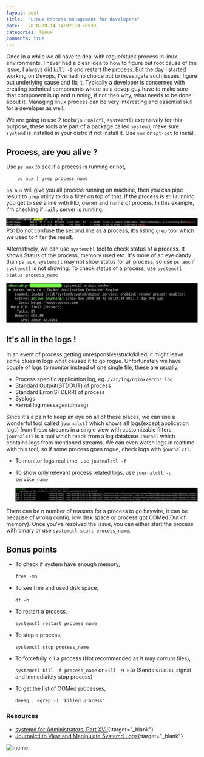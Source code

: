 ```yaml
---
layout: post
title:  "Linux Process management for developers"
date:   2018-08-14 14:07:23 +0530
categories: linux
comments: true
---
```


Once in a while we all have to deal with rogue/stuck process in linux environments. I never had a clear idea to how to
figure out root cause of the issue, I always did `kill -9` and restart the process. But the day I started
working on Devops, I've had no choice but to investigate such issues, figure out underlying cause and fix it. Typically
a developer is concerned with creating technical components where as a devop guy have to make sure that component is up
and running, if not then why, what needs to be done about it. Managing linux process can be very interesting and
essential skill for a developer as well.

We are going to use 2 tools(`journalctl`, `systemctl`) extensively for this purpose, these tools are part of a
package called `systemd`, make sure `systemd` is installed in your distro if not install it. Use `yum` or `apt-get` to
install.

## Process, are you alive ?

Use `ps aux` to see if a process is running or not,

``` 
    ps aux | grep process_name 
```
`ps aux` will give you all process running on machine, then you can pipe result to `grep` utility to do a filter on
top of that. 
If the process is still running you get to see a line with PID, owner and name of process. In this example, I'm
checking if `rails` server is running.

![check if process is running](/assets/images/ps_aux_and_grep.png)
PS: Do not confuse the second line as a process, it's listing `grep` tool which we used to filter the result.

Alternatively, we can use `systemctl` tool to check status of a process. It shows Status of the process, memory used
etc. It's more of an eye candy than `ps aux`, `systemctl` may not show status for all process, so use
`ps aux` if `systemctl` is not showing.
To check status of a process, use `systemctl status process_name`

![systemctl_status](/assets/images/systemctl_status.png)


## It's all in the logs !

In an event of process getting unresponsive/stuck/killed, it might leave some clues in logs what caused it to go rogue.
Unfortunately we have couple of logs to monitor instead of one single file, these are usually,
  * Process specific application log, eg. `/var/log/nginx/error.log`
  * Standard Output(STDOUT) of process
  * Standard Error(STDERR) of process
  * Syslogs
  * Kernal log messages(dmesg)

Since it's a pain to keep an eye on all of these places, we can use a wonderful tool called `journalctl` which
shows all logs(except application logs) from these streams in a single view with customizable filters. `journalctl` is
a tool which reads from a log database `Journal` which contains logs from mentioned streams. 
We can even watch logs in realtime with this tool, so if some process goes rogue, check logs with `journalctl`.

  * To monitor logs real time, use ```journalctl -f```
  * To show only relevant process related logs, use ```journalctl -u service_name```

    ![journalctl log check](/assets/images/journalctl_logs.png)

There can be n number of reasons for a process to go haywire, it can be because of wrong config, low disk space or
process got OOMed(Out of memory). Once you've resolved the issue, you can either start the process with binary or use
`systemctl start process_name`.

## Bonus points

  * To check if system have enough memory,
  
    `free -mh `

  * To see free and used disk space,
  
    `df -h`

  * To restart a process,
  
    `systemctl restart process_name`

  * To stop a process,
  
    `systemctl stop process_name`

  * To forcefully kill a process (Not recommended as it may corrupt files),
  
    `systemctl kill -f process_name`
    or
    `kill -9 PID` (Sends `SIGKILL` signal and immediately stop process)

  * To get the list of OOMed processes,
  
    `dmesg | egrep -i 'killed process'`

### Resources

  * [systemd for Administrators, Part XVII](http://0pointer.de/blog/projects/journalctl.html){:target="_blank"}
  * [Journalctl to View and Manipulate Systemd Logs](https://www.digitalocean.com/community/tutorials/how-to-use-journalctl-to-view-and-manipulate-systemd-logs){:target="_blank"}


![meme](https://media.giphy.com/media/jQjv4K9OV0Boc/giphy.gif)
